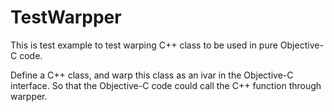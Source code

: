 # TestWarpper
This is test example to test warping C++ class to be used in pure Objective-C code.

Define a C++ class, and warp this class as an ivar in the Objective-C interface. 
So that the Objective-C code could call the C++ function through warpper.

